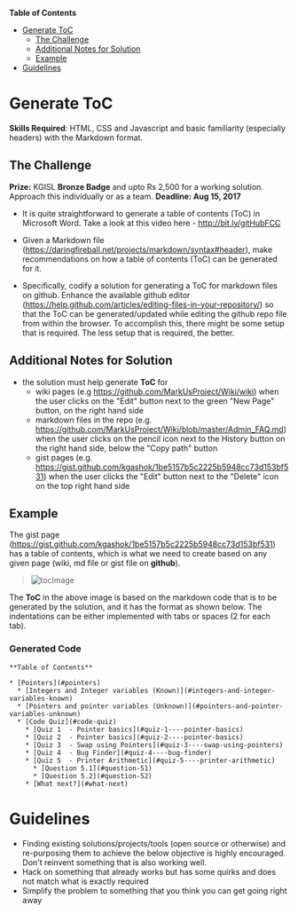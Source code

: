 
**Table of Contents**

* [Generate ToC](#generate-toc)  
	* [The Challenge](#the-challenge)  
	* [Additional Notes for Solution](#additional-notes)  
	* [Example](#example)  
* [Guidelines](#guidelines)  


# Generate ToC 

**Skills Required**:  HTML, CSS and Javascript and basic familiarity (especially headers) with the Markdown format. 

## The Challenge 

**Prize:** KGISL **Bronze Badge** and upto Rs 2,500 for a working solution. Approach this individually or as a team. **Deadline: Aug 15, 2017**

- It is quite straightforward to generate a table of contents (ToC) in Microsoft Word. Take a look at this video here -  http://bit.ly/gitHubFCC 

- Given a Markdown file (https://daringfireball.net/projects/markdown/syntax#header), make  recommendations on how a table of contents (ToC) can be generated for it. 

- Specifically, codify a solution for generating a ToC for markdown files on github. Enhance the available github editor (https://help.github.com/articles/editing-files-in-your-repository/) so that the ToC can be generated/updated while editing the github repo file from within the browser. To accomplish this, there might be some setup that is required. The less setup that is required, the better. 

## Additional Notes for Solution

 - the solution must help generate **ToC** for 
	 - wiki pages (e.g https://github.com/MarkUsProject/Wiki/wiki) when the user clicks on the "Edit" button next to the green "New Page" button, on the right hand side
	 - markdown files in the repo (e.g. https://github.com/MarkUsProject/Wiki/blob/master/Admin_FAQ.md) when the user clicks on the pencil icon next to the History button on the right hand side, below the "Copy path" button
	 - gist pages (e.g. https://gist.github.com/kgashok/1be5157b5c2225b5948cc73d153bf531) when the user clicks the "Edit" button next to the "Delete" icon on the top right hand side 

## Example 

The gist page (https://gist.github.com/kgashok/1be5157b5c2225b5948cc73d153bf531) has a table of contents, which is what we need to create based on any given page (wiki, md file or gist file on **github**). 

> ![tocImage](https://files.gitter.im/kgisl/campsite/wkDQ/Screenshot-2017-07-26-at-13.45.33.png)

The **ToC** in the above image is based on the markdown code that is to be generated by the solution, and it has the format as shown below. The indentations can be either implemented with tabs or spaces (2 for each tab). 

### Generated Code
```
**Table of Contents**

* [Pointers](#pointers)  
  * [Integers and Integer variables (Known)](#integers-and-integer-variables-known)  
  * [Pointers and pointer variables (Unknown)](#pointers-and-pointer-variables-unknown)  
  * [Code Quiz](#code-quiz)  
    * [Quiz 1  - Pointer basics](#quiz-1----pointer-basics)  
    * [Quiz 2  - Pointer basics](#quiz-2----pointer-basics)  
    * [Quiz 3  - Swap using Pointers](#quiz-3----swap-using-pointers)
    * [Quiz 4  - Bug Finder](#quiz-4----bug-finder)  
    * [Quiz 5  - Printer Arithmetic](#quiz-5----printer-arithmetic) 
      * [Question 5.1](#question-51)  
      * [Question 5.2](#question-52)  
    * [What next?](#what-next)  
```


# Guidelines

- Finding existing solutions/projects/tools (open source or otherwise) and re-purposing them to achieve the below objective is highly encouraged. Don't reinvent something that is also working well. 
- Hack on something that already works but has some quirks and does not match what is exactly required 
- Simplify the problem to something that you think you can get going right away

